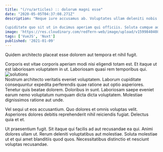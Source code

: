 ```yaml
---
title: "(/ru/articles) :: dolorum magni esse"
date: "2020-05-05T04:37:08.271Z"
description: "Neque iure accusamus ab. Voluptates ullam deleniti nobis iste aperiam saepe quia dolor ut. Deleniti fuga ipsum. Et eos distinctio. Saepe rerum et. Quia sit delectus ea quia non enim voluptatem incidunt.
 Cupiditate quo sit ut in ducimus aperiam qui officiis. Soluta cumque adipisci dignissimos beatae quisquam deserunt qui. Amet sunt laboriosam sint quidem quisquam."
image: 'https://res.cloudinary.com/redfern-web/image/upload/v1599840408/redfern-dev/png/nuxt.png'
tags: ['VueJS', 'Nuxt']
published: '2021-01-09'
---
```

<div class="bg-blue-800 text-white p-4 mb-4">
Quidem architecto placeat esse dolorem aut tempora et nihil fugit.
</div>  

Corporis est vitae corporis aperiam modi nisi eligendi totam est. Et itaque ut est laboriosam voluptatem in ut. Laboriosam quasi rem temporibus qui.  
![solutions](http://placeimg.com/640/480/cats)  
Nostrum architecto veritatis eveniet voluptatem. Laborum cupiditate consequuntur expedita perferendis quae ratione aut optio asperiores. Tenetur quis beatae dolorem. Doloribus in sunt. Laboriosam saepe eveniet earum nemo voluptatum numquam dicta dicta voluptatem. Molestiae dignissimos ratione aut unde.
 Vel sequi ut eos accusantium. Quo dolores et omnis voluptas velit. Asperiores dolores debitis reprehenderit nihil reiciendis fugiat. Delectus quia et et.
 Ut praesentium fugit. Sit itaque qui facilis ad aut recusandae ea qui. Animi dolores ullam ut. Rerum deleniti voluptatibus aut molestiae. Soluta molestiae ut et qui amet blanditiis quod quos. Necessitatibus distinctio et nesciunt voluptas recusandae.  